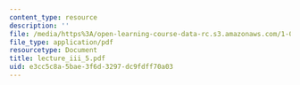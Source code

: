 ```yaml
---
content_type: resource
description: ''
file: /media/https%3A/open-learning-course-data-rc.s3.amazonaws.com/1-033-mechanics-of-material-systems-an-energy-approach-fall-2003/e3cc5c8a5bae3f6d3297dc9fdff70a03_lecture_iii_5.pdf
file_type: application/pdf
resourcetype: Document
title: lecture_iii_5.pdf
uid: e3cc5c8a-5bae-3f6d-3297-dc9fdff70a03
---
```


